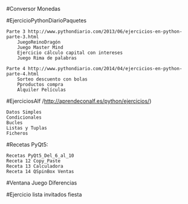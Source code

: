#Conversor Monedas

#EjercicioPythonDiarioPaquetes

    Parte 3 http://www.pythondiario.com/2013/06/ejercicios-en-python-parte-3.html
        JuegoReinoDragón
        Juego Master Mind
        Ejercicio cálculo capital con intereses
        Juego Rima de palabras
    
    Parte 4 http://www.pythondiario.com/2014/04/ejercicios-en-python-parte-4.html
        Sorteo descuento con bolas
        Pproductos compra
        Alquiler Películas

#EjerciciosAlf /http://aprendeconalf.es/python/ejercicios/) 

    Datos Simples
    Condicionales
    Bucles
    Listas y Tuplas
    Ficheros	   

#Recetas PyQt5:

    Recetas PyQt5_Del_6_al_10
    Receta 12 Copy_Paste
    Receta 13 Calculadora
    Receta 14 QSpinBox Ventas
    
#Ventana Juego Diferencias

#Ejercicio lista invitados fiesta
